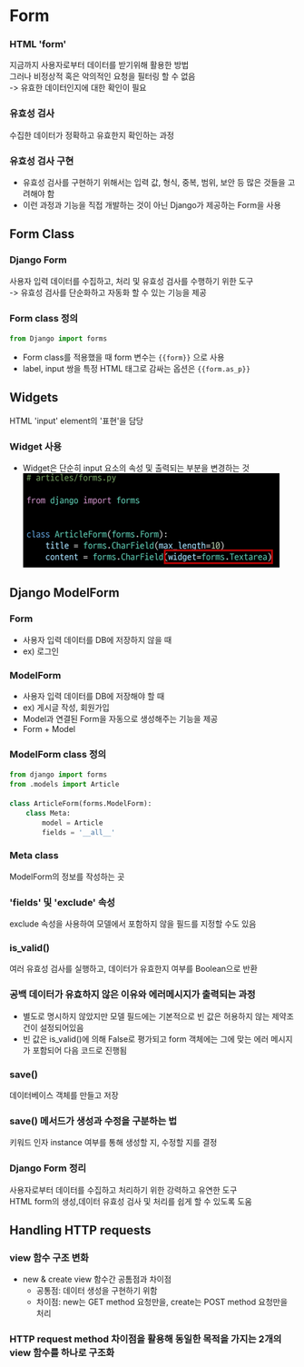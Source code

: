 # Form

### HTML 'form'
지금까지 사용자로부터 데이터를 받기위해 활용한 방법  
그러나 비정상적 혹은 악의적인 요청을 필터링 할 수 없음    
-> 유효한 데이터인지에 대한 확인이 필요

### 유효성 검사
수집한 데이터가 정확하고 유효한지 확인하는 과정

### 유효성 검사 구현
- 유효성 검사를 구현하기 위해서는 입력 값, 형식, 중복, 범위, 보안 등 많은 것들을 고려해야 함
- 이런 과정과 기능을 직접 개발하는 것이 아닌 Django가 제공하는 Form을 사용

## Form Class

### Django Form
사용자 입력 데이터를 수집하고, 처리 및 유효성 검사를 수행하기 위한 도구  
-> 유효성 검사를 단순화하고 자동화 할 수 있는 기능을 제공

### Form class 정의
```python
from Django import forms
```

- Form class를 적용했을 때 form 변수는 `{{form}}` 으로 사용
- label, input 쌍을 특정 HTML 태그로 감싸는 옵션은 `{{form.as_p}}`

## Widgets
HTML 'input' element의 '표현'을 담당

### Widget 사용
- Widget은 단순히 input 요소의 속성 및 출력되는 부분을 변경하는 것  
![img.png](Form-1.png)

## Django ModelForm

### Form
- 사용자 입력 데이터를 DB에 저장하지 않을 때
- ex) 로그인

### ModelForm
- 사용자 입력 데이터를 DB에 저장해야 할 때
- ex) 게시글 작성, 회원가입 
- Model과 연결된 Form을 자동으로 생성해주는 기능을 제공
- Form + Model

### ModelForm class 정의
```python
from django import forms
from .models import Article

class ArticleForm(forms.ModelForm):
    class Meta:
        model = Article
        fields = '__all__'
```

### Meta class
ModelForm의 정보를 작성하는 곳

### 'fields' 및 'exclude' 속성
exclude 속성을 사용하여 모델에서 포함하지 않을 필드를 지정할 수도 있음

### is_valid()
여러 유효성 검사를 실행하고, 데이터가 유효한지 여부를 Boolean으로 반환

### 공백 데이터가 유효하지 않은 이유와 에러메시지가 출력되는 과정
- 별도로 명시하지 않았지만 모델 필드에는 기본적으로 빈 값은 허용하지 않는 제약조건이 설정되어있음
- 빈 값은 is_valid()에 의해 False로 평가되고 form 객체에는 그에 맞는 에러 메시지가 포함되어 다음 코드로 진행됨

### save()
데이터베이스 객체를 만들고 저장

### save() 메서드가 생성과 수정을 구분하는 법
키워드 인자 instance 여부를 통해 생성할 지, 수정할 지를 결정

### Django Form 정리
사용자로부터 데이터를 수집하고 처리하기 위한 강력하고 유연한 도구  
HTML form의 생성,데이터 유효성 검사 및 처리를 쉽게 할 수 있도록 도움

## Handling HTTP requests
### view 함수 구조 변화
- new & create view 함수간 공톰점과 차이점
    - 공통점: 데이터 생성을 구현하기 위함
    - 차이점: new는 GET method 요청만을, create는 POST method 요청만을 처리

### HTTP request method 차이점을 활용해 동일한 목적을 가지는 2개의 view 함수를 하나로 구조화

